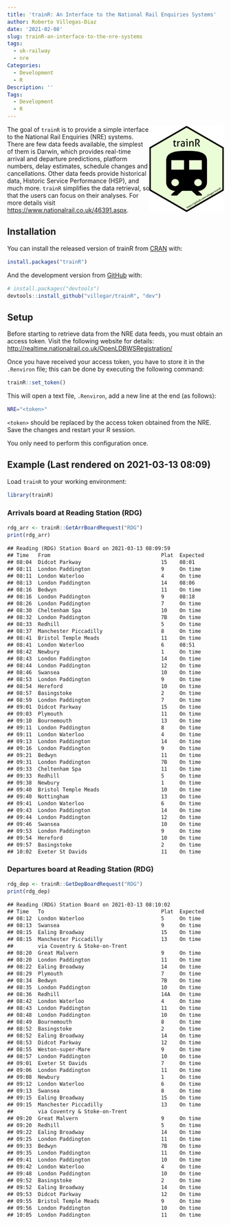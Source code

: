 ```yaml
---
title: 'trainR: An Interface to the National Rail Enquiries Systems'
author: Roberto Villegas-Diaz
date: '2021-02-08'
slug: trainR-an-interface-to-the-nre-systems
tags:
  - uk-railway
  - nre
Categories:
  - Development
  - R
Description: ''
Tags:
  - Development
  - R
---
```


<img src="https://raw.githubusercontent.com/villegar/trainR/main/inst/images/logo.png" alt="logo" align="right" height=200px/>

The goal of `trainR` is to provide a simple interface to the 
National Rail Enquiries (NRE) systems. There are few data feeds 
available, the simplest of them is Darwin, which provides real-time 
arrival and departure predictions, platform numbers, delay estimates, 
schedule changes and cancellations. Other data feeds provide historical 
data, Historic Service Performance (HSP), and much more. `trainR` 
simplifies the data retrieval, so that the users can focus on their 
analyses. For more details visit 
https://www.nationalrail.co.uk/46391.aspx.

## Installation

You can install the released version of trainR from [CRAN](https://CRAN.R-project.org) with:

``` r
install.packages("trainR")
```

And the development version from [GitHub](https://github.com/) with:

``` r
# install.packages("devtools")
devtools::install_github("villegar/trainR", "dev")
```

## Setup
Before starting to retrieve data from the NRE data feeds, you must obtain an access token. 
Visit the following website for details: http://realtime.nationalrail.co.uk/OpenLDBWSRegistration/

Once you have received your access token, you have to store it in the `.Renviron` file; this can be 
done by executing the following command:


```r
trainR::set_token()
```

This will open a text file, `.Renviron`, add a new line at the end (as follows):

```bash
NRE="<token>"
```

`<token>` should be replaced by the access token obtained from the NRE. Save the changes and restart 
your R session.

You only need to perform this configuration once.

## Example (Last rendered on 2021-03-13 08:09)

Load `trainR` to your working environment:

```r
library(trainR)
```

### Arrivals board at Reading Station (RDG)


```r
rdg_arr <- trainR::GetArrBoardRequest("RDG")
print(rdg_arr)
```

```
## Reading (RDG) Station Board on 2021-03-13 08:09:59
## Time   From                                    Plat  Expected
## 08:04  Didcot Parkway                          15    08:01
## 08:11  London Paddington                       9     On time
## 08:11  London Waterloo                         4     On time
## 08:13  London Paddington                       14    08:06
## 08:16  Bedwyn                                  11    On time
## 08:16  London Paddington                       9     08:18
## 08:26  London Paddington                       7     On time
## 08:30  Cheltenham Spa                          10    On time
## 08:32  London Paddington                       7B    On time
## 08:33  Redhill                                 5     On time
## 08:37  Manchester Piccadilly                   8     On time
## 08:41  Bristol Temple Meads                    11    On time
## 08:41  London Waterloo                         6     08:51
## 08:42  Newbury                                 1     On time
## 08:43  London Paddington                       14    On time
## 08:44  London Paddington                       12    On time
## 08:46  Swansea                                 10    On time
## 08:53  London Paddington                       9     On time
## 08:54  Hereford                                10    On time
## 08:57  Basingstoke                             2     On time
## 08:59  London Paddington                       7     On time
## 09:01  Didcot Parkway                          15    On time
## 09:03  Plymouth                                11    On time
## 09:10  Bournemouth                             13    On time
## 09:11  London Paddington                       8     On time
## 09:11  London Waterloo                         4     On time
## 09:13  London Paddington                       14    On time
## 09:16  London Paddington                       9     On time
## 09:21  Bedwyn                                  11    On time
## 09:31  London Paddington                       7B    On time
## 09:33  Cheltenham Spa                          11    On time
## 09:33  Redhill                                 5     On time
## 09:38  Newbury                                 1     On time
## 09:40  Bristol Temple Meads                    10    On time
## 09:40  Nottingham                              13    On time
## 09:41  London Waterloo                         6     On time
## 09:43  London Paddington                       14    On time
## 09:44  London Paddington                       12    On time
## 09:46  Swansea                                 10    On time
## 09:53  London Paddington                       9     On time
## 09:54  Hereford                                10    On time
## 09:57  Basingstoke                             2     On time
## 10:02  Exeter St Davids                        11    On time
```

### Departures board at Reading Station (RDG)


```r
rdg_dep <- trainR::GetDepBoardRequest("RDG")
print(rdg_dep)
```

```
## Reading (RDG) Station Board on 2021-03-13 08:10:02
## Time   To                                      Plat  Expected
## 08:12  London Waterloo                         5     On time
## 08:13  Swansea                                 9     On time
## 08:15  Ealing Broadway                         15    On time
## 08:15  Manchester Piccadilly                   13    On time
##        via Coventry & Stoke-on-Trent           
## 08:20  Great Malvern                           9     On time
## 08:20  London Paddington                       11    On time
## 08:22  Ealing Broadway                         14    On time
## 08:29  Plymouth                                7     On time
## 08:34  Bedwyn                                  7B    On time
## 08:35  London Paddington                       10    On time
## 08:36  Redhill                                 14A   On time
## 08:42  London Waterloo                         4     On time
## 08:43  London Paddington                       11    On time
## 08:48  London Paddington                       10    On time
## 08:49  Bournemouth                             8     On time
## 08:52  Basingstoke                             2     On time
## 08:52  Ealing Broadway                         14    On time
## 08:53  Didcot Parkway                          12    On time
## 08:55  Weston-super-Mare                       9     On time
## 08:57  London Paddington                       10    On time
## 09:01  Exeter St Davids                        7     On time
## 09:06  London Paddington                       11    On time
## 09:08  Newbury                                 1     On time
## 09:12  London Waterloo                         6     On time
## 09:13  Swansea                                 8     On time
## 09:15  Ealing Broadway                         15    On time
## 09:15  Manchester Piccadilly                   13    On time
##        via Coventry & Stoke-on-Trent           
## 09:20  Great Malvern                           9     On time
## 09:20  Redhill                                 5     On time
## 09:22  Ealing Broadway                         14    On time
## 09:25  London Paddington                       11    On time
## 09:33  Bedwyn                                  7B    On time
## 09:35  London Paddington                       11    On time
## 09:41  London Paddington                       10    On time
## 09:42  London Waterloo                         4     On time
## 09:48  London Paddington                       10    On time
## 09:52  Basingstoke                             2     On time
## 09:52  Ealing Broadway                         14    On time
## 09:53  Didcot Parkway                          12    On time
## 09:55  Bristol Temple Meads                    9     On time
## 09:56  London Paddington                       10    On time
## 10:05  London Paddington                       11    On time
```
